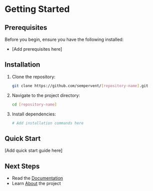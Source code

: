 # Getting Started

## Prerequisites

Before you begin, ensure you have the following installed:

- [Add prerequisites here]

## Installation

1. Clone the repository:
   ```bash
   git clone https://github.com/sempervent/[repository-name].git
   ```

2. Navigate to the project directory:
   ```bash
   cd [repository-name]
   ```

3. Install dependencies:
   ```bash
   # Add installation commands here
   ```

## Quick Start

[Add quick start guide here]

## Next Steps

- Read the [Documentation](documentation.md)
- Learn [About](about.md) the project
